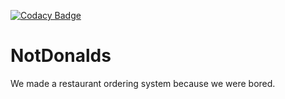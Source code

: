 [![Codacy Badge](https://app.codacy.com/project/badge/Grade/0b38cb5507f644f39cc58fa5e7c29a6f)](https://www.codacy.com?utm_source=github.com&amp;utm_medium=referral&amp;utm_content=Shinkson47/NotDonalds&amp;utm_campaign=Badge_Grade)

# NotDonalds
We made a restaurant ordering system because we were bored.
